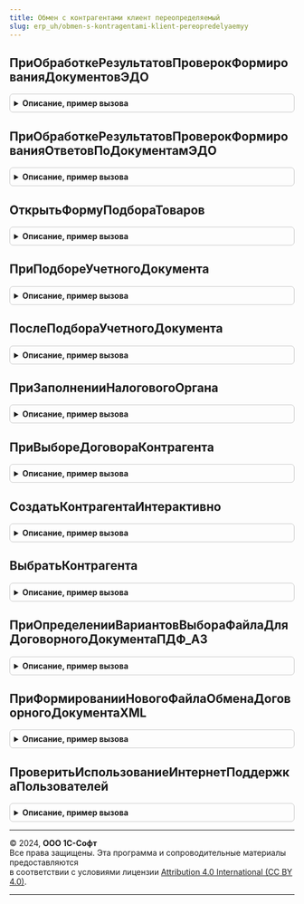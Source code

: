 ```yaml
---
title: Обмен с контрагентами клиент переопределяемый
slug: erp_uh/obmen-s-kontragentami-klient-pereopredelyaemyy
---
```



## ПриОбработкеРезультатовПроверокФормированияДокументовЭДО
<details style="margin: 1em 0; padding: 0.5em; border: 1px solid #ccc; border-radius: 6px;">

<summary style="font-weight: bold; cursor: pointer;">Описание, пример вызова</summary>

```bsl

// Событие возникает непосредственно перед запуском формирования электронных документов, до запуска внутренних проверок.
// Позволяет выполнить дополнительные действия перед формированием электронных документов, в том числе отказаться от их формирования.
//
// Параметры:
//  ОповещениеОЗавершении - ОписаниеОповещения - обработчик оповещения, который нужно вызвать после завершения
//                         обработки результатов проверок формирования электронных документов.
//   * Результат - Соответствие - коллекция ключей связи с данными электронных документов для отказа от записи.
//                                Данные, по которым не переданы ключи, считаются валидными и будут записаны.
//     ** Ключ - Число - ключ связи с данными для проверки
//                      (См. ОбменСКонтрагентамиПереопределяемый.ПриПроверкеФормированияДокументовЭДО).
//     ** Значение - Булево - признак отказа от записи данных электронного документа.
//                            Если Истина, то запись данных не выполняется.
//  ПараметрыОбработки - Структура - параметры, переданные из процедуры
//                    см. ОбменСКонтрагентамиПереопределяемый.ПриОбработкеРезультатовПроверокФормированияДокументовЭДО
//
//@skip-warning
Процедура ПриОбработкеРезультатовПроверокФормированияДокументовЭДО(ОповещениеОЗавершении, ПараметрыОбработки) Экспорт
```

Пример вызова
```bsl
ОбменСКонтрагентамиКлиентПереопределяемый.ПриОбработкеРезультатовПроверокФормированияДокументовЭДО(ОповещениеОЗавершении, ПараметрыОбработки) 
```
</details>

## ПриОбработкеРезультатовПроверокФормированияОтветовПоДокументамЭДО
<details style="margin: 1em 0; padding: 0.5em; border: 1px solid #ccc; border-radius: 6px;">

<summary style="font-weight: bold; cursor: pointer;">Описание, пример вызова</summary>

```bsl

// Событие возникает непосредственно перед утверждением входящих электронных документов. Позволяет выполнить дополнительные
// действия перед утверждением электронных документов, в том числе отказаться от него.
//
// Параметры:
//  ОповещениеОЗавершении - ОписаниеОповещения - обработчик оповещения, который нужно вызвать после завершения
//                         обработки результатов проверок формирования ответов по электронным документам.
//   * Результат - Соответствие - коллекция ключей связи с данными электронных документов для отказа от записи.
//                                Данные, по которым не переданы ключи, считаются валидными и будут записаны.
//     ** Ключ - Число - ключ связи с данными для проверки
//                      (См. ОбменСКонтрагентамиПереопределяемый.ПриПроверкеФормированияОтветовПоДокументамЭДО).
//     ** Значение - Булево - признак отказа от записи данных электронного документа.
//                            Если Истина, то запись данных не выполняется.
//  ПараметрыОбработки - Структура - параметры, переданные из процедуры
//            см. ОбменСКонтрагентамиПереопределяемый.ПриОбработкеРезультатовПроверокФормированияОтветовПоДокументамЭДО
//
//@skip-warning
Процедура ПриОбработкеРезультатовПроверокФормированияОтветовПоДокументамЭДО(ОповещениеОЗавершении, ПараметрыОбработки) Экспорт
```

Пример вызова
```bsl
ОбменСКонтрагентамиКлиентПереопределяемый.ПриОбработкеРезультатовПроверокФормированияОтветовПоДокументамЭДО(ОповещениеОЗавершении, ПараметрыОбработки) 
```
</details>

## ОткрытьФормуПодбораТоваров
<details style="margin: 1em 0; padding: 0.5em; border: 1px solid #ccc; border-radius: 6px;">

<summary style="font-weight: bold; cursor: pointer;">Описание, пример вызова</summary>

```bsl

// Открывает форму подбора номенклатуры с целью выбора позиций, помещаемых в формируемый электронный документ "Каталог товаров".
//
// Параметры:
//  ИдентификаторФормы   - УникальныйИдентификатор - уникальный  идентификатор формы, вызвавшей функцию.
//  ОбработкаПродолжения - ОписаниеОповещения - обработчик необходимо вызывать после закрытия формы подбора.
//  					   В качестве результата в него необходимо передать адрес временного хранилища, содержащего
//  					   таблицу подобранных позиций номенклатуры. В дальнейшем эта таблица будет передана в метод
//  					   заполнения данных для каталога товаров. См. ОбменСКонтрагентамиПереопределяемый.ЗаполнитьДанныеПоКаталогуТоваровCML.
//  					   Если выполняется отмена операции, в обработчик должно быть передано Неопределено.
//
Процедура ОткрытьФормуПодбораТоваров(ИдентификаторФормы, ОбработкаПродолжения) Экспорт
```

Пример вызова
```bsl
ОбменСКонтрагентамиКлиентПереопределяемый.ОткрытьФормуПодбораТоваров(ИдентификаторФормы, ОбработкаПродолжения) 
```
</details>

## ПриПодбореУчетногоДокумента
<details style="margin: 1em 0; padding: 0.5em; border: 1px solid #ccc; border-radius: 6px;">

<summary style="font-weight: bold; cursor: pointer;">Описание, пример вызова</summary>

```bsl

// Выполняется при подборе (выборе) учетного документа.
// Позволяет отказаться от стандартного ввода значения, открыв необходимую форму.
//
// Параметры:
//  Настройки - Структура - настройки подбора учетного документа.
//   * СпособОбработки - Строка - способ обработки входящего электронного документа.
//   * ИмяОбъектаМетаданных - Строка - полное имя объекта метаданных для выбора.
//   * ИмяТипаСсылки - Строка - имя типа ссылки для выбора. Например, "ДокументСсылка.ПоступлениеТоваровУслуг".
//   * Контрагент - ОпределяемыйТип.УчастникЭДО - контрагент по электронному документу.
//   * Организация - ОпределяемыйТип.Организация - организация по электронному документу.
//  ОповещениеОВыборе - ОписаниеОповещения - оповещение, которое необходимо выполнить с результатом выбора пользователя.
//                                           Если пользователь отказался от выбора, то выполнить со значением Неопределено.
//  СтандартнаяОбработка - Булево - признак открытия стандартного выбора значения.
//                                  Если процедура переопределяется, то следует установить Ложь.
//
// Пример:
//  // Открываем форму выбора с установленным отбором по контрагенту и организации.
//  СтандартнаяОбработка = Ложь;
//  ПараметрыФормы = Новый Структура("РежимВыбора,ЗакрыватьПриВыборе", Истина, Истина);
//  Отбор = Новый Структура("Контрагент,Организация", Настройки.Контрагент, Настройки.Организация);
//  ПараметрыФормы.Вставить("Отбор", Отбор);
//  ОткрытьФорму(Настройки.ИмяОбъектаМетаданных + ".ФормаВыбора", ПараметрыФормы,,,,, ОповещениеОВыборе, РежимОткрытияОкнаФормы.БлокироватьОкноВладельца);
//
Процедура ПриПодбореУчетногоДокумента(Знач Настройки, Знач ОповещениеОВыборе, СтандартнаяОбработка = Истина) Экспорт
```

Пример вызова
```bsl
ОбменСКонтрагентамиКлиентПереопределяемый.ПриПодбореУчетногоДокумента(Настройки, ОповещениеОВыборе, СтандартнаяОбработка);
```
</details>

## ПослеПодбораУчетногоДокумента
<details style="margin: 1em 0; padding: 0.5em; border: 1px solid #ccc; border-radius: 6px;">

<summary style="font-weight: bold; cursor: pointer;">Описание, пример вызова</summary>

```bsl

// Выполняется после подбора учетного документа.
//
// Параметры:
//  ЭлектронныйДокумент - ДокументСсылка.ЭлектронныйДокументВходящийЭДО - ссылка на электронный документ.
//  ДокументУчета - ОпределяемыйТип.ОснованияЭлектронныхДокументовЭДО - выбранный учетный документ.
Процедура ПослеПодбораУчетногоДокумента(ЭлектронныйДокумент, ДокументУчета) Экспорт
```

Пример вызова
```bsl
ОбменСКонтрагентамиКлиентПереопределяемый.ПослеПодбораУчетногоДокумента(ЭлектронныйДокумент, ДокументУчета) 
```
</details>

## ПриЗаполненииНалоговогоОргана
<details style="margin: 1em 0; padding: 0.5em; border: 1px solid #ccc; border-radius: 6px;">

<summary style="font-weight: bold; cursor: pointer;">Описание, пример вызова</summary>

```bsl

// Открывает форму редактирования кода налогового органа, если он хранится в конфигурации
//
// Параметры:
//  ОповещениеОЗавершении - ОписаниеОповещения - обработчик оповещения о завершении.
//  	В обработчик оповещения возвращается значение:
//			Неопределено - при нажатии пользователем кнопки Отмена;
//			Число        - Номер налогового органа, введенного пользователем
//  Организация - ОпределяемыйТип.Организация - Организация для которой редактируется код налогового органа.
//  СтандартнаяОбработка - Булево - признак открытия стандартного выбора значения.
//                         Если процедура переопределяется, то следует установить Ложь.
//
//@skip-warning
Процедура ПриЗаполненииНалоговогоОргана(ОповещениеОЗавершении, Организация, СтандартнаяОбработка) Экспорт
```

Пример вызова
```bsl
ОбменСКонтрагентамиКлиентПереопределяемый.ПриЗаполненииНалоговогоОргана(ОповещениеОЗавершении, Организация, СтандартнаяОбработка) 
```
</details>

## ПриВыбореДоговораКонтрагента
<details style="margin: 1em 0; padding: 0.5em; border: 1px solid #ccc; border-radius: 6px;">

<summary style="font-weight: bold; cursor: pointer;">Описание, пример вызова</summary>

```bsl

// Открывает форму выбора договора контрагента.
//
// Параметры:
//  Параметры - Структура - параметры формы.
//     * Организация - ОпределяемыйТип.Организация - ссылка на организацию.
//     * Контрагент  - ОпределяемыйТип.КонтрагентБЭД - ссылка на контрагента.
//  Владелец - Форма, ПолеФормы - форма или элемент управления другой формы.
//  ОповещениеОЗакрытии - ОписаниеОповещения - описание оповещения о закрытии, с которым нужно открыть форму.
//  СтандартнаяОбработка - Булево - признак открытия стандартного выбора значения.
//                         Если процедура переопределяется, то следует установить Ложь.
//
Процедура ПриВыбореДоговораКонтрагента(Параметры, Владелец, ОповещениеОЗакрытии, СтандартнаяОбработка) Экспорт
```

Пример вызова
```bsl
ОбменСКонтрагентамиКлиентПереопределяемый.ПриВыбореДоговораКонтрагента(Параметры, Владелец, ОповещениеОЗакрытии, СтандартнаяОбработка) 
```
</details>

## СоздатьКонтрагентаИнтерактивно
<details style="margin: 1em 0; padding: 0.5em; border: 1px solid #ccc; border-radius: 6px;">

<summary style="font-weight: bold; cursor: pointer;">Описание, пример вызова</summary>

```bsl

// Открывает форму создания нового контрагента с заполненными данными.
//
// Параметры:
//  РеквизитыКонтрагента - Структура - источник заполнения реквизитов. Возможные элементы:
//   * Наименование - Строка
//   * ИНН - Строка
//   * КПП - Строка
//  ОписаниеОповещенияОСозданииКонтрагента - ОписаниеОповещения - (не является обработчиком оповещения о закрытии)
//   требуется вызвать данный обработчик со ссылкой на созданного контрагента в параметре Результат.
Процедура СоздатьКонтрагентаИнтерактивно(РеквизитыКонтрагента, ОписаниеОповещенияОСозданииКонтрагента) Экспорт
```

Пример вызова
```bsl
ОбменСКонтрагентамиКлиентПереопределяемый.СоздатьКонтрагентаИнтерактивно(РеквизитыКонтрагента, ОписаниеОповещенияОСозданииКонтрагента) 
```
</details>

## ВыбратьКонтрагента
<details style="margin: 1em 0; padding: 0.5em; border: 1px solid #ccc; border-radius: 6px;">

<summary style="font-weight: bold; cursor: pointer;">Описание, пример вызова</summary>

```bsl

// Открывает форму выбора контрагента с отбором.
//
// Параметры:
//  РеквизитыОтбораКонтрагента - Структура - источник заполнения отбора списка контрагентов.
//   Возможные значения:
//   * Наименование - Строка
//   * ИНН - Строка
//   * КПП - Строка
//  ОписаниеОповещенияОЗакрытии - ОписаниеОповещения.
Процедура ВыбратьКонтрагента(РеквизитыОтбораКонтрагента, ОписаниеОповещенияОЗакрытии) Экспорт
```

Пример вызова
```bsl
ОбменСКонтрагентамиКлиентПереопределяемый.ВыбратьКонтрагента(РеквизитыОтбораКонтрагента, ОписаниеОповещенияОЗакрытии) 
```
</details>

## ПриОпределенииВариантовВыбораФайлаДляДоговорногоДокументаПДФ_А3
<details style="margin: 1em 0; padding: 0.5em; border: 1px solid #ccc; border-radius: 6px;">

<summary style="font-weight: bold; cursor: pointer;">Описание, пример вызова</summary>

```bsl

// Предоставляет возможность указать используемые варианты выбора файла для договорного документа PDF/A3.
//
// Параметры:
//  ВариантыВыбораФайла - см. Обработка.ФорматДоговорныйДокумент101.Форма.ВыполнениеКлиентскихМетодов.НовыеВариантыВыбораФайла
//  ВариантВыбораФайлаПоУмолчанию - Строка - Значение, которое будет выбрано по умолчанию в форме выбора файла PDF.
//                                           Принимает значение, соответствующие одному из ключей ВариантыВыбораФайла
//
// Пример:
//
//	ВариантыВыбораФайла.СДиска             = Ложь;
//	ВариантыВыбораФайла.ПрисоединенныйФайл = Истина;
//	ВариантыВыбораФайла.ПечатнаяФорма      = Истина;
//
//	ВариантВыбораФайлаПоУмолчанию = "ПрисоединенныйФайл";
//
Процедура ПриОпределенииВариантовВыбораФайлаДляДоговорногоДокументаПДФ_А3(ВариантыВыбораФайла, Экспорт
```

Пример вызова
```bsl
ОбменСКонтрагентамиКлиентПереопределяемый.ПриОпределенииВариантовВыбораФайлаДляДоговорногоДокументаПДФ_А3(ВариантыВыбораФайла, );
```
</details>

## ПриФормированииНовогоФайлаОбменаДоговорногоДокументаXML
<details style="margin: 1em 0; padding: 0.5em; border: 1px solid #ccc; border-radius: 6px;">

<summary style="font-weight: bold; cursor: pointer;">Описание, пример вызова</summary>

```bsl

// Выполняется в момент формирования файла договорного документа формата XML
//
// Параметры:
//  ОбъектУчета                 - ОпределяемыйТип.ОснованияЭлектронныхДокументовЭДО
//  ИдентификаторОсновногоФайла - Строка - Идентификатор основного файла обмена
//  ОповещениеОЗавершении       - ОписаниеОповещения - обработчик оповещения, который нужно вызвать после завершения
//                                подготовки файла:
//   * ПараметрыФайла - Структура - коллекция с данными подготовленного файла:
//     ** Имя      - Строка - имя файла нового электронного документа.
//     ** Хранение - Строка - адрес временного хранилища, содержащего двоичные данные файла.
//
// Пример:
//
//	ПараметрыФайла = Новый Структура;
//	ПараметрыФайла.Вставить("Имя", ИдентификаторОсновногоФайла + ".xml");
//	ПараметрыФайла.Вставить("Хранение", ПоместитьВоВременноеХранилище(ДвоичныеДанные));
//
//	ВыполнитьОбработкуОповещения(ОповещениеОЗавершении, ПараметрыФайла);
//
Процедура ПриФормированииНовогоФайлаОбменаДоговорногоДокументаXML(ОбъектУчета, ИдентификаторОсновногоФайла, Экспорт
```

Пример вызова
```bsl
ОбменСКонтрагентамиКлиентПереопределяемый.ПриФормированииНовогоФайлаОбменаДоговорногоДокументаXML(ОбъектУчета, ИдентификаторОсновногоФайла, );
```
</details>

## ПроверитьИспользованиеИнтернетПоддержкаПользователей
<details style="margin: 1em 0; padding: 0.5em; border: 1px solid #ccc; border-radius: 6px;">

<summary style="font-weight: bold; cursor: pointer;">Описание, пример вызова</summary>

```bsl

// Проверяет на использование в прикладном решении библиотеки интернет поддержки пользователей.
//
// Параметры:
//  Использование - булево - признак использования библиотеки БИП.
//
Процедура ПроверитьИспользованиеИнтернетПоддержкаПользователей(Использование) Экспорт
```

Пример вызова
```bsl
ОбменСКонтрагентамиКлиентПереопределяемый.ПроверитьИспользованиеИнтернетПоддержкаПользователей(Использование) 
```
</details>

---

© 2024, **ООО 1С-Софт**  
Все права защищены. Эта программа и сопроводительные материалы предоставляются  
в соответствии с условиями лицензии [Attribution 4.0 International (CC BY 4.0)](https://creativecommons.org/licenses/by/4.0/legalcode).

---
